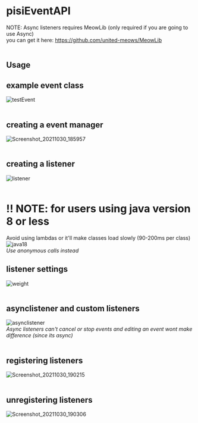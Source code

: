# pisiEventAPI
NOTE: Async listeners requires MeowLib (only required if you are going to use Async) <br>
you can get it here: https://github.com/united-meows/MeowLib<br>
<br>
## Usage
## example event class<br>
![testEvent](https://user-images.githubusercontent.com/47327665/139541443-bf792201-201d-4230-9be1-21933e9269b8.png)
<br>
<br>
## creating a event manager<br>
![Screenshot_20211030_185957](https://user-images.githubusercontent.com/47327665/139541261-91694ac7-b982-42ff-b369-30480598c987.png)
<br>
<br>
## creating a listener<br>
![listener](https://user-images.githubusercontent.com/47327665/144812588-212908f1-7cfe-4e99-8ff5-eb2570731f29.png)
<br>
<br>
# !! NOTE: for users using java version 8 or less<br>
Avoid using lambdas or it'll make classes load slowly (90-200ms per class)<br>
![java18](https://user-images.githubusercontent.com/47327665/144812651-f21e81bf-e737-4fb3-8587-1019f87b5bb3.png)
<br>
<i>Use anonymous calls instead</i>
## listener settings<br>
![weight](https://user-images.githubusercontent.com/47327665/144812731-7beaafa3-70c7-4e5e-a374-77241d6901c0.png)
<br>
<br>
## asynclistener and custom listeners<br>
![asynclistener](https://user-images.githubusercontent.com/47327665/144812858-7757efd5-ebab-4283-8555-f6c87cee2c58.png)
<br>
<i>Async listeners can't cancel or stop events and editing an event wont make difference (since its async)</i>
<br>
<br>
## registering listeners<br>
![Screenshot_20211030_190215](https://user-images.githubusercontent.com/47327665/139541767-3c6e526b-fb40-4f57-80a0-86a609ac367b.png)
<br>
<br>
## unregistering listeners<br>
![Screenshot_20211030_190306](https://user-images.githubusercontent.com/47327665/139541781-091320d7-1647-44ec-a422-aec6f5564a52.png)
